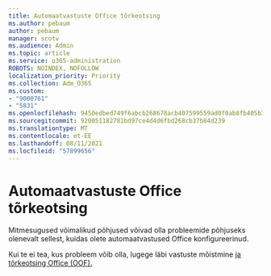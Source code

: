 ```yaml
---
title: Automaatvastuste Office tõrkeotsing
ms.author: pebaum
author: pebaum
manager: scotv
ms.audience: Admin
ms.topic: article
ms.service: o365-administration
ROBOTS: NOINDEX, NOFOLLOW
localization_priority: Priority
ms.collection: Adm_O365
ms.custom:
- "9000761"
- "5831"
ms.openlocfilehash: 9450edbed749f6abcb268678acb407599559ad0f0ab8fb405b3f772c2371cdea
ms.sourcegitcommit: 920051182781bd97ce4d4d6fbd268cb37b84d239
ms.translationtype: MT
ms.contentlocale: et-EE
ms.lasthandoff: 08/11/2021
ms.locfileid: "57899656"
---
```

# <a name="troubleshooting-out-of-office-automatic-replies"></a>Automaatvastuste Office tõrkeotsing

Mitmesugused võimalikud põhjused võivad olla probleemide põhjuseks olenevalt sellest, kuidas olete automaatvastused Office konfigureerinud.

Kui te ei tea, kus probleem võib olla, lugege läbi vastuste mõistmine [ja tõrkeotsing Office (OOF).](https://docs.microsoft.com/exchange/troubleshoot/email-delivery/understand-troubleshoot-oof-replies)